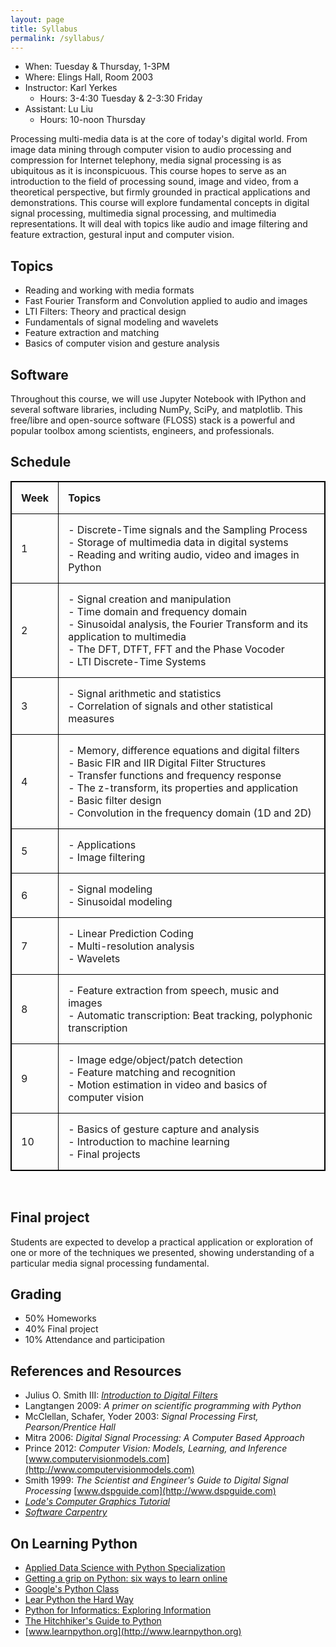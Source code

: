 ```yaml
---
layout: page
title: Syllabus
permalink: /syllabus/
---
```


- When: Tuesday & Thursday, 1-3PM
- Where: Elings Hall, Room 2003
- Instructor: Karl Yerkes
  + Hours: 3-4:30 Tuesday & 2-3:30 Friday
- Assistant: Lu Liu
  + Hours: 10-noon Thursday

Processing multi-media data is at the core of today's digital world. From image data mining through computer vision to audio processing and compression for Internet telephony, media signal processing is as ubiquitous as it is inconspicuous. This course hopes to serve as an introduction to the field of processing sound, image and video, from a theoretical perspective, but firmly grounded in practical applications and demonstrations. This course will explore fundamental concepts in digital signal processing, multimedia signal processing, and multimedia representations. It will deal with topics like audio and image filtering and feature extraction, gestural input and computer vision.


## Topics

- Reading and working with media formats
- Fast Fourier Transform and Convolution applied to audio and images
- LTI Filters: Theory and practical design
- Fundamentals of signal modeling and wavelets
- Feature extraction and matching
- Basics of computer vision and gesture analysis


## Software

Throughout this course, we will use Jupyter Notebook with IPython and several software libraries, including NumPy, SciPy, and matplotlib. This free/libre and open-source software (FLOSS) stack is a powerful and popular toolbox among scientists, engineers, and professionals.


## Schedule

<style>
table { border-collapse: collapse; }
table, th, td { border: 1px solid black; }
th, td { padding: 15px; text-align: left; }
</style>

|Week |Topics|
|-----|:-----|
|  1  | - Discrete-Time signals and the Sampling Process <br/> - Storage of multimedia data in digital systems <br/> - Reading and writing audio, video and images in Python|
|  2  | - Signal creation and manipulation <br/> - Time domain and frequency domain <br/> - Sinusoidal analysis, the Fourier Transform and its application to multimedia <br/> - The DFT, DTFT, FFT and the Phase Vocoder <br/> - LTI Discrete-Time Systems|
|  3  | - Signal arithmetic and statistics <br/> - Correlation of signals and other statistical measures|
|  4  | - Memory, difference equations and digital filters <br/> - Basic FIR and IIR Digital Filter Structures <br/> - Transfer functions and frequency response <br/> - The z-transform, its properties and application <br/> - Basic filter design <br/> - Convolution in the frequency domain (1D and 2D)
|  5  | - Applications <br/> - Image filtering|
|  6  | - Signal modeling <br/> - Sinusoidal modeling|
|  7  | - Linear Prediction Coding <br/> - Multi-resolution analysis <br/> - Wavelets|
|  8  | - Feature extraction from speech, music and images <br/> - Automatic transcription: Beat tracking, polyphonic transcription|
|  9  | - Image edge/object/patch detection <br/> - Feature matching and recognition <br/> - Motion estimation in video and basics of computer vision|
| 10  | - Basics of gesture capture and analysis <br/> - Introduction to machine learning <br/> - Final projects|

<br/>


## Final project

Students are expected to develop a practical application or exploration of one or more of the techniques we presented, showing understanding of a particular media signal processing fundamental.


## Grading

- 50% Homeworks
- 40% Final project
- 10% Attendance and participation


## References and Resources

- Julius O. Smith III: [_Introduction to Digital Filters_](https://ccrma.stanford.edu/~jos/filters)
- Langtangen 2009: _A primer on scientific programming with Python_
- McClellan, Schafer, Yoder 2003: _Signal Processing First, Pearson/Prentice Hall_
- Mitra 2006: _Digital Signal Processing: A Computer Based Approach_
- Prince 2012: _Computer Vision: Models, Learning, and Inference_ [www.computervisionmodels.com](http://www.computervisionmodels.com)
- Smith 1999: _The Scientist and Engineer's Guide to Digital Signal Processing_ [www.dspguide.com](http://www.dspguide.com)
- [_Lode's Computer Graphics Tutorial_](http://lodev.org/cgtutor)
- [_Software Carpentry_](http://www.software-carpentry.org)


## On Learning Python

- [Applied Data Science with Python Specialization](https://www.coursera.org/specializations/data-science-python)
- [Getting a grip on Python: six ways to learn online](https://arstechnica.com/uncategorized/2008/12/getting-a-grip-on-python-six-ways-to-learn-online)
- [Google's Python Class](https://developers.google.com/edu/python)
- [Lear Python the Hard Way](https://learnpythonthehardway.org/book)
- [Python for Informatics: Exploring Information](http://www.py4inf.com)
- [The Hitchhiker's Guide to Python](https://python-guide.readthedocs.io/en/latest/intro/learning)
- [www.learnpython.org](http://www.learnpython.org)

<!--
This is the base Jekyll theme. You can find out more info about customizing your Jekyll theme, as well as basic Jekyll usage documentation at [jekyllrb.com](https://jekyllrb.com/)

You can find the source code for the Jekyll new theme at:
{% include icon-github.html username="jekyll" %} /
[minima](https://github.com/jekyll/minima)

You can find the source code for Jekyll at
{% include icon-github.html username="jekyll" %} /
[jekyll](https://github.com/jekyll/jekyll)
-->

